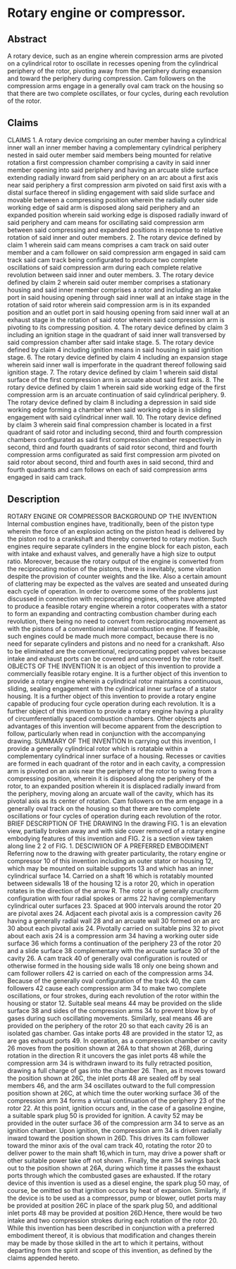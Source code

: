 # Rotary engine or compressor.

## Abstract
A rotary device, such as an engine wherein compression arms are pivoted on a cylindrical rotor to oscillate in recesses opening from the cylindrical periphery of the rotor, pivoting away from the periphery during expansion and toward the periphery during compression. Cam followers on the compression arms engage in a generally oval cam track on the housing so that there are two complete oscillates, or four cycles, during each revolution of the rotor.

## Claims
CLAIMS 1. A rotary device comprising an outer member having a cylindrical inner wall an inner member having a complementary cylindrical periphery nested in said outer member said members being mounted for relative rotation a first compression chamber comprising a cavity in said inner member opening into said periphery and having an arcuate slide surface extending radially inward from said periphery on an arc about a first axis near said periphery a first compression arm pivoted on said first axis with a distal surface thereof in sliding engagement with said slide surface and movable between a compressing position wherein the radially outer side working edge of said arm is disposed along said periphery and an expanded position wherein said working edge is disposed radially inward of said periphery and cam means for oscillating said compression arm between said compressing and expanded positions in response to relative rotation of said inner and outer members. 2. The rotary device defined by claim 1 wherein said cam means comprises a cam track on said outer member and a cam follower on said compression arm engaged in said cam track said cam track being configurated to produce two complete oscillations of said compression arm during each complete relative revolution between said inner and outer members. 3. The rotary device defined by claim 2 wherein said outer member comprises a stationary housing and said inner member comprises a rotor and including an intake port in said housing opening through said inner wall at an intake stage in the rotation of said rotor wherein said compression arm is in its expanded position and an outlet port in said housing opening from said inner wall at an exhaust stage in the rotation of said rotor wherein said compression arm is pivoting to its compressing position. 4. The rotary device defined by claim 3 including an ignition stage in the quadrant of said inner wall transversed by said compression chamber after said intake stage. 5. The rotary device defined by claim 4 including ignition means in said housing in said ignition stage. 6. The rotary device defined by claim 4 including an expansion stage wherein said inner wall is imperforate in the quadrant thereof following said ignition stage. 7. The rotary device defined by claim 1 wherein said distal surface of the first compression arm is arcuate about said first axis. 8. The rotary device defined by claim 1 wherein said side working edge of the first compression arm is an arcuate continuation of said cylindrical periphery. 9. The rotary device defined by claim 8 including a depression in said side working edge forming a chamber when said working edge is in sliding engagement with said cylindrical inner wall. 10. The rotary device defined by claim 3 wherein said final compression chamber is located in a first quadrant of said rotor and including second, third and fourth compression chambers configurated as said first compression chamber respectively in second, third and fourth quadrants of said rotor second, third and fourth compression arms configurated as said first compression arm pivoted on said rotor about second, third and fourth axes in said second, third and fourth quadrants and cam follows on each of said compression arms engaged in said cam track.

## Description
ROTARY ENGINE OR COMPRESSOR BACKGROUND OP THE INVENTION Internal combustion engines have, traditionally, been of the piston type wherein the force of an explosion acting on the piston head is delivered by the piston rod to a crankshaft and thereby converted to rotary motion. Such engines require separate cylinders in the engine block for each piston, each with intake and exhaust valves, and generally have a high size to output ratio. Moreover, because the rotary output of the engine is converted from the reciprocating motion of the pistons, there is inevitably, some vibration despite the provision of counter weights and the like. Also a certain amount of clattering may be expected as the valves are seated and unseated during each cycle of operation. In order to overcome some of the problems just discussed in connection with reciprocating engines, others have attempted to produce a feasible rotary engine wherein a rotor cooperates with a stator to form an expanding and contracting combustion chamber during each revolution, there being no need to convert from reciprocating movement as with the pistons of a conventional internal combustion engine. If feasible, such engines could be made much more compact, because there is no need for separate cylinders and pistons and no need for a crankshaft. Also to be eliminated are the conventional, reciprocating poppet valves because intake and exhaust ports can be covered and uncovered by the rotor itself. OBJECTS OF THE INVENTION It is an object of this invention to provide a commercially feasible rotary engine. It is a further object of this invention to provide a rotary engine wherein a cylindrical rotor maintains a continuous, sliding, sealing engagement with the cylindrical inner surface of a stator housing. It is a further object of this invention to provide a rotary engine capable of producing four cycle operation during each revolution. It is a further object of this invention to provide a rotary engine having a plurality of circumferentially spaced combustion chambers. Other objects and advantages of this invention will become apparent from the description to follow, particularly when read in conjunction with the accompanying drawing. SUMMARY OF THE INVENTION In carrying out this invention, I provide a generally cylindrical rotor which is rotatable within a complementary cylindrical inner surface of a housing. Recesses or cavities are formed in each quadrant of the rotor and in each cavity, a compression arm is pivoted on an axis near the periphery of the rotor to swing from a compressing position, wherein it is disposed along the periphery of the rotor, to an expanded position wherein it is displaced radially inward from the periphery, moving along an arcuate wall of the cavity, which has its pivotal axis as its center of rotation. Cam followers on the arm engage in a generally oval track on the housing so that there are two complete oscillations or four cycles of operation during each revolution of the rotor. BRIEF DESCRIPTION OF THE DRAWING In the drawing FIG. 1 is an elevation view, partially broken away and with side cover removed of a rotary engine embodying features of this invention and FIG. 2 is a section view taken along line 2 2 of FIG. 1. DESCIWlION OF A PREFERRED EMBODIMENT Referring now to the drawing with greater particularity, the rotary engine or compressor 10 of this invention including an outer stator or housing 12, which may be mounted on suitable supports 13 and which has an inner cylindrical surface 14. Carried on a shaft 16 which is rotatably mounted between sidewalls 18 of the housing 12 is a rotor 20, which in operation rotates in the direction of the arrow R. The rotor is of generally cruciform configuration with four radial spokes or arms 22 having complementary cylindrical outer surfaces 23. Spaced at 900 intervals around the rotor 20 are pivotal axes 24. Adjacent each pivotal axis is a compression cavity 26 having a generally radial wall 28 and an arcuate wall 30 formed on an arc 30 about each pivotal axis 24. Pivotally carried on suitable pins 32 to pivot about each axis 24 is a compression arm 34 having a working outer side surface 36 which forms a continuation of the periphery 23 of the rotor 20 and a slide surface 38 complementary with the arcuate surface 30 of the cavity 26. A cam track 40 of generally oval configuration is routed or otherwise formed in the housing side walls 18 only one being shown and cam follower rollers 42 is carried on each of the compression arms 34. Because of the generally oval configuration of the track 40, the cam followers 42 cause each compression arm 34 to make two complete oscillations, or four strokes, during each revolution of the rotor within the housing or stator 12. Suitable seal means 44 may be provided on the slide surface 38 and sides of the compression arms 34 to prevent blow by of gases during such oscillating movements. Similarly, seal means 46 are provided on the periphery of the rotor 20 so that each cavity 26 is an isolated gas chamber. Gas intake ports 48 are provided in the stator 12, as are gas exhaust ports 49. In operation, as a compression chamber or cavity 26 moves from the position shown at 26A to that shown at 26B, during rotation in the direction R it uncovers the gas inlet ports 48 while the compression arm 34 is withdrawn inward to its fully retracted position, drawing a full charge of gas into the chamber 26. Then, as it moves toward the position shown at 26C, the inlet ports 48 are sealed off by seal members 46, and the arm 34 oscillates outward to the full compression position shown at 26C, at which time the outer working surface 36 of the compression arm 34 forms a virtual continuation of the periphery 23 of the rotor 22. At this point, ignition occurs and, in the case of a gasoline engine, a suitable spark plug 50 is provided for ignition. A cavity 52 may be provided in the outer surface 36 of the compression arm 34 to serve as an ignition chamber. Upon ignition, the compression arm 34 is driven radially inward toward the position shown in 26D. This drives its cam follower toward the minor axis of the oval cam track 40, rotating the rotor 20 to deliver power to the main shaft 16,which in turn, may drive a power shaft or other suitable power take off not shown . Finally, the arm 34 swings back out to the position shown at 26A, during which time it passes the exhaust ports through which the combusted gases are exhausted. If the rotary device of this invention is used as a diesel engine, the spark plug 50 may, of course, be omitted so that ignition occurs by heat of expansion. Similarly, if the device is to be used as a compressor, pump or blower, outlet ports may be provided at position 26C in place of the spark plug 50, and additional inlet ports 48 may be provided at position 26D.Hence, there would be two intake and two compression strokes during each rotation of the rotor 20. While this invention has been described in conjunction with a preferred embodiment thereof, it is obvious that modification and changes therein may be made by those skilled in the art to which it pertains, without departing from the spirit and scope of this invention, as defined by the claims appended hereto.